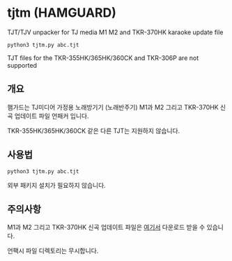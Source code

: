 # tjtm (HAMGUARD)
TJT/TJV unpacker for TJ media M1 M2 and TKR-370HK karaoke update file
<pre><code>python3 tjtm.py abc.tjt</code></pre>
TJT files for the TKR-355HK/365HK/360CK and TKR-306P are not supported

## 개요
햄가드는 TJ미디어 가정용 노래방기기 (노래반주기) M1과 M2 그리고 TKR-370HK 신곡 업데이트 파일 언패커 입니다.

TKR-355HK/365HK/360CK 같은 다른 TJT는 지원하지 않습니다.

## 사용법
<pre><code>python3 tjtm.py abc.tjt</code></pre>
외부 패키지 설치가 필요하지 않습니다.
## 주의사항 
M1과 M2 그리고 TKR-370HK 신곡 업데이트 파일은 [여기서](https://newsong.tjmedia.com) 다운로드 받을 수 있습니다.

언팩시 파일 디렉토리는 무시합니다.
